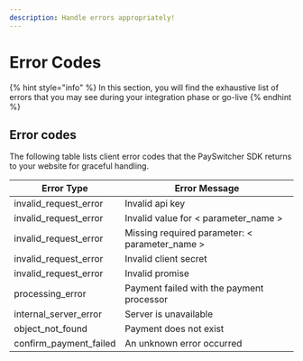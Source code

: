 ```yaml
---
description: Handle errors appropriately!
---
```


# Error Codes

{% hint style="info" %}
In this section, you will find the exhaustive list of errors that you may see during your integration phase or go-live
{% endhint %}

## Error codes

The following table lists client error codes that the PaySwitcher SDK returns to your website for graceful handling.

| Error Type               | Error Message                                   |
| ------------------------ | ----------------------------------------------- |
| invalid\_request\_error  | Invalid api key                                 |
| invalid\_request\_error  | Invalid value for < parameter\_name >           |
| invalid\_request\_error  | Missing required parameter: < parameter\_name > |
| invalid\_request\_error  | Invalid client secret                           |
| invalid\_request\_error  | Invalid promise                                 |
| processing\_error        | Payment failed with the payment processor       |
| internal\_server\_error  | Server is unavailable                           |
| object\_not\_found       | Payment does not exist                          |
| confirm\_payment\_failed | An unknown error occurred                       |
